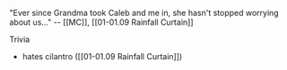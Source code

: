 "Ever since Grandma took Caleb and me in, she hasn't stopped worrying about us..." -- [[MC]], [[01-01.09 Rainfall Curtain]]

Trivia
* hates cilantro ([[01-01.09 Rainfall Curtain]])